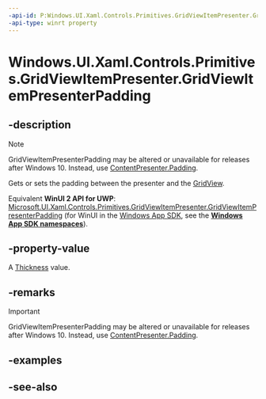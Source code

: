 ```yaml
---
-api-id: P:Windows.UI.Xaml.Controls.Primitives.GridViewItemPresenter.GridViewItemPresenterPadding
-api-type: winrt property
---
```


<!-- Property syntax
public Windows.UI.Xaml.Thickness GridViewItemPresenterPadding { get;  set; }
-->

# Windows.UI.Xaml.Controls.Primitives.GridViewItemPresenter.GridViewItemPresenterPadding

## -description
> [!NOTE]
> GridViewItemPresenterPadding may be altered or unavailable for releases after Windows 10. Instead, use [ContentPresenter.Padding](../windows.ui.xaml.controls/contentpresenter_padding.md).

Gets or sets the padding between the presenter and the [GridView](../windows.ui.xaml.controls/gridview.md).

Equivalent **WinUI 2 API for UWP**: [Microsoft.UI.Xaml.Controls.Primitives.GridViewItemPresenter.GridViewItemPresenterPadding](/windows/winui/api/microsoft.ui.xaml.controls.primitives.gridviewitempresenter.gridviewitempresenterpadding) (for WinUI in the [Windows App SDK](/windows/apps/windows-app-sdk/), see the **[Windows App SDK namespaces](/windows/windows-app-sdk/api/winrt/)**).

## -property-value
A [Thickness](../windows.ui.xaml/thickness.md) value.

## -remarks
> [!IMPORTANT]
> GridViewItemPresenterPadding may be altered or unavailable for releases after Windows 10. Instead, use [ContentPresenter.Padding](../windows.ui.xaml.controls/contentpresenter_padding.md).

## -examples

## -see-also
